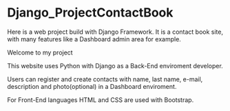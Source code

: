 # Django_ProjectContactBook
Here is a web project build with Django Framework. It is a contact book site, with many features like a Dashboard admin area for example.

<p>Welcome to my project</p>
<p>This website uses Python with Django as a Back-End enviroment developer.</p>
<p>Users can register and create contacts with name, last name, e-mail, description and photo(optional) in a Dashboard enviroment.</p>
<p>For Front-End languages HTML and CSS are used with Bootstrap.</p>
